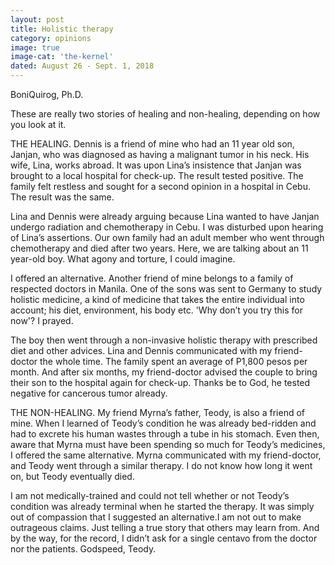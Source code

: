 ```yaml
---
layout: post
title: Holistic therapy
category: opinions
image: true
image-cat: 'the-kernel'
dated: August 26 - Sept. 1, 2018
---
```


BoniQuirog, Ph.D.

These are really two stories of healing and non-healing, depending on how you look at it.

THE HEALING. Dennis is a friend of mine who had an 11 year old son, Janjan, who was diagnosed as having a malignant tumor in his neck. His wife, Lina, works abroad. 
It was upon Lina’s insistence that Janjan was brought to a local hospital for check-up. The result tested positive. The family felt restless and sought for a second opinion in a hospital in Cebu. The result was the same.

Lina and Dennis were already arguing because Lina wanted to have Janjan undergo radiation and chemotherapy in Cebu. I was disturbed upon hearing of Lina’s assertions. Our own family had an adult member who went through chemotherapy and died after two years. Here, we are talking about an 11 year-old boy. What agony and torture, I could imagine.

I offered an alternative. Another friend of mine belongs to a family of respected doctors in Manila. One of the sons was sent to Germany to study holistic medicine, a kind of medicine that takes the entire individual into account; his diet, environment, his body etc. 'Why don’t you try this for now'? I prayed.

The boy then went through a non-invasive holistic therapy with prescribed diet and other advices. Lina and Dennis communicated with my friend-doctor the whole time. The family spent an average of P1,800 pesos per month. And after six months, my friend-doctor advised the couple to bring their son to the hospital again for check-up. Thanks be to God, he tested negative for cancerous tumor already.

THE NON-HEALING. My friend Myrna’s father, Teody, is also a friend of mine. When I learned of Teody’s condition he was already bed-ridden and had to excrete his human wastes through a tube in his stomach. Even then, aware that Myrna must have been spending so much for Teody’s medicines, I offered the same alternative. Myrna communicated with my friend-doctor, and Teody went through a similar therapy. I do not know how long it went on, but Teody eventually died.

I am not medically-trained and could not tell whether or not Teody’s condition was already terminal when he started the therapy. It was simply out of compassion that I suggested an alternative.I am not out to make outrageous claims. Just telling a true story that others may learn from. And by the way, for the record, I didn’t ask for a single centavo from the doctor nor the patients. Godspeed, Teody.